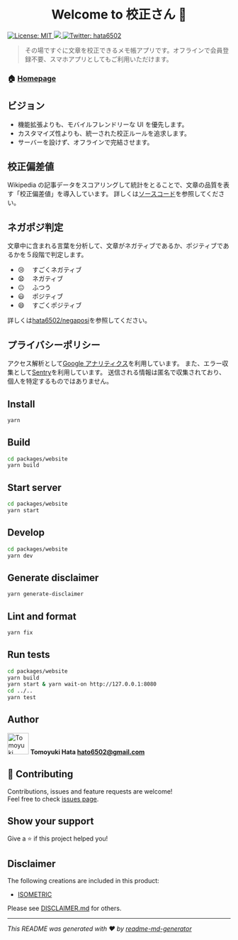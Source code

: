 <h1 align="center">Welcome to 校正さん 👋</h1>
<p>
  <a href="#" target="_blank">
    <img alt="License: MIT" src="https://img.shields.io/badge/License-MIT-yellow.svg" />
  </a>
  <a href="https://codecov.io/gh/hata6502/kohsei-san">
    <img src="https://codecov.io/gh/hata6502/kohsei-san/branch/master/graph/badge.svg" />
  </a>
  <a href="https://twitter.com/hata6502" target="_blank">
    <img alt="Twitter: hata6502" src="https://img.shields.io/twitter/follow/hata6502.svg?style=social" />
  </a>
</p>

> その場ですぐに文章を校正できるメモ帳アプリです。オフラインで会員登録不要、スマホアプリとしてもご利用いただけます。

### 🏠 [Homepage](https://kohsei-san.b-hood.site/lp/)

## ビジョン

- 機能拡張よりも、モバイルフレンドリーな UI を優先します。
- カスタマイズ性よりも、統一された校正ルールを追求します。
- サーバーを設けず、オフラインで完結させます。

## 校正偏差値

Wikipedia の記事データをスコアリングして統計をとることで、文章の品質を表す「校正偏差値」を導入しています。
詳しくは[ソースコード](https://github.com/hata6502/kohsei-san/blob/master/packages/scripts/src/index.ts)を参照してください。

## ネガポジ判定

文章中に含まれる言葉を分析して、文章がネガティブであるか、ポジティブであるかを５段階で判定します。

- 😢 　すごくネガティブ
- 😧 　ネガティブ
- 😐 　ふつう
- 😃 　ポジティブ
- 😄 　すごくポジティブ

詳しくは[hata6502/negaposi](https://github.com/hata6502/negaposi)を参照してください。

## プライバシーポリシー

アクセス解析として[Google アナリティクス](https://marketingplatform.google.com/about/analytics/terms/jp/)を利用しています。
また、エラー収集として[Sentry](https://sentry.io/welcome/)を利用しています。
送信される情報は匿名で収集されており、個人を特定するものではありません。

## Install

```sh
yarn
```

## Build

```sh
cd packages/website
yarn build
```

## Start server

```sh
cd packages/website
yarn start
```

## Develop

```sh
cd packages/website
yarn dev
```

## Generate disclaimer

```sh
yarn generate-disclaimer
```

## Lint and format

```sh
yarn fix
```

## Run tests

```sh
cd packages/website
yarn build
yarn start & yarn wait-on http://127.0.0.1:8080
cd ../..
yarn test
```

## Author

<img alt="Tomoyuki Hata" src="https://avatars.githubusercontent.com/hata6502" width="48" /> **Tomoyuki Hata <hato6502@gmail.com>**

## 🤝 Contributing

Contributions, issues and feature requests are welcome!<br />Feel free to check [issues page](https://github.com/blue-hood/kohsei-san/issues).

## Show your support

Give a ⭐️ if this project helped you!

## Disclaimer

The following creations are included in this product:

- [ISOMETRIC](https://isometric.online/license/)

Please see [DISCLAIMER.md](https://github.com/blue-hood/kohsei-san/blob/master/DISCLAIMER.md) for others.

---

_This README was generated with ❤️ by [readme-md-generator](https://github.com/kefranabg/readme-md-generator)_

